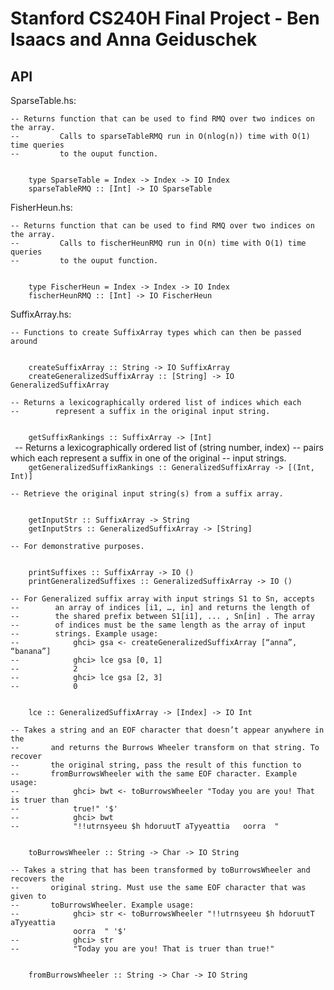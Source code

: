 Stanford CS240H Final Project - Ben Isaacs and Anna Geiduschek
==============================================================

API
---

SparseTable.hs:

    -- Returns function that can be used to find RMQ over two indices on the array.
    --         Calls to sparseTableRMQ run in O(nlog(n)) time with O(1) time queries
    --         to the ouput function.

<code>
    type SparseTable = Index -> Index -> IO Index
    sparseTableRMQ :: [Int] -> IO SparseTable
</code>

FisherHeun.hs:

    -- Returns function that can be used to find RMQ over two indices on the array.
    --         Calls to fischerHeunRMQ run in O(n) time with O(1) time queries
    --         to the ouput function.
<code>
    type FischerHeun = Index -> Index -> IO Index
    fischerHeunRMQ :: [Int] -> IO FischerHeun
</code>

SuffixArray.hs:

    -- Functions to create SuffixArray types which can then be passed around
<code>
    createSuffixArray :: String -> IO SuffixArray
    createGeneralizedSuffixArray :: [String] -> IO GeneralizedSuffixArray
</code>

    -- Returns a lexicographically ordered list of indices which each
    --        represent a suffix in the original input string.
<code>
    getSuffixRankings :: SuffixArray -> [Int]
 </code>   
    -- Returns a lexicographically ordered list of (string number, index) 
    --        pairs which each represent a suffix in one of the original
    --  input strings.
<code>
    getGeneralizedSuffixRankings :: GeneralizedSuffixArray -> [(Int, Int)]
</code>

    -- Retrieve the original input string(s) from a suffix array.
<code>
    getInputStr :: SuffixArray -> String
    getInputStrs :: GeneralizedSuffixArray -> [String]
</code>

    -- For demonstrative purposes.
<code>
    printSuffixes :: SuffixArray -> IO ()
    printGeneralizedSuffixes :: GeneralizedSuffixArray -> IO ()
</code>

    -- For Generalized suffix array with input strings S1 to Sn, accepts 
    --        an array of indices [i1, …, in] and returns the length of 
    --        the shared prefix between S1[i1], ... , Sn[in] . The array 
    --        of indices must be the same length as the array of input 
    --        strings. Example usage:
    --            ghci> gsa <- createGeneralizedSuffixArray [“anna”, “banana”]
    --            ghci> lce gsa [0, 1]
    --            2
    --            ghci> lce gsa [2, 3]
    --            0
<code>    
    lce :: GeneralizedSuffixArray -> [Index] -> IO Int
</code>

    -- Takes a string and an EOF character that doesn’t appear anywhere in the
    --       and returns the Burrows Wheeler transform on that string. To recover 
    --       the original string, pass the result of this function to 
    --       fromBurrowsWheeler with the same EOF character. Example usage:
    --            ghci> bwt <- toBurrowsWheeler "Today you are you! That is truer than  
    --            true!" '$'
    --            ghci> bwt
    --            "!!utrnsyeeu $h hdoruutT aTyyeattia   oorra  "
<code>
    toBurrowsWheeler :: String -> Char -> IO String
</code>

    -- Takes a string that has been transformed by toBurrowsWheeler and recovers the
    --       original string. Must use the same EOF character that was given to
    --       toBurrowsWheeler. Example usage:
    --            ghci> str <- toBurrowsWheeler "!!utrnsyeeu $h hdoruutT aTyyeattia   
                  oorra  " '$'
    --            ghci> str
    --            "Today you are you! That is truer than true!"
<code>
    fromBurrowsWheeler :: String -> Char -> IO String
</code>
